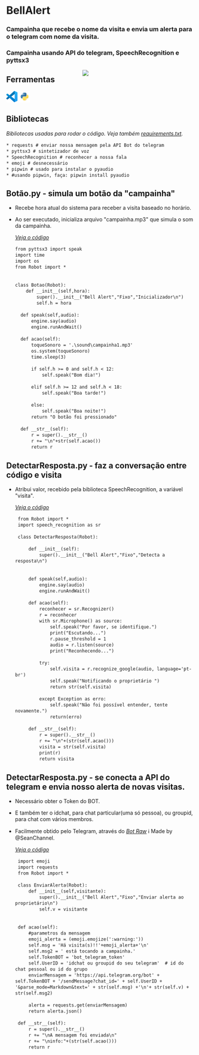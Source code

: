 # BellAlert
### Campainha que recebe o nome da visita e envia um alerta para o telegram com nome da visita.
### Campainha usando API do telegram, SpeechRecognition e pyttsx3

<img align="right" width="300" src="https://i2.wp.com/allhtaccess.info/wp-content/uploads/2018/03/programming.gif?fit=1281%2C716&ssl=1" />

## Ferramentas

<code><img height="30" src="https://raw.githubusercontent.com/github/explore/80688e429a7d4ef2fca1e82350fe8e3517d3494d/topics/visual-studio-code/visual-studio-code.png"></code>
<code><img height="30" src="https://raw.githubusercontent.com/github/explore/80688e429a7d4ef2fca1e82350fe8e3517d3494d/topics/python/python.png"></code>



## Bibliotecas

*Bibliotecas usadas para rodar o código. Veja também [requirements.txt](https://github.com/matheudsp/campainha-alerta/blob/master/requirements.txt).*

    * requests # enviar nossa mensagem pela API Bot do telegram
    * pyttsx3 # sintetizador de voz
    * SpeechRecognition # reconhecer a nossa fala 
    * emoji # desnecessário 
    * pipwin # usado para instalar o pyaudio
    * #usando pipwin, faça: pipwin install pyaudio 



## Botão.py - simula um botão da "campainha"
* Recebe hora atual do sistema para receber a visita baseado no horário.
* Ao ser executado, inicializa arquivo "campainha.mp3" que simula o som da campainha.



  *[Veja o código](https://github.com/matheudsp/campainha-alerta/blob/master/Botao.py)*

      from pyttsx3 import speak
      import time
      import os
      from Robot import *


      class Botao(Robot):
          def __init__(self,hora):
              super().__init__("Bell Alert","Fixo","Inicializador\n")
              self.h = hora

        def speak(self,audio):
            engine.say(audio)
            engine.runAndWait()

        def acao(self):
            toqueSonoro = '.\sound\campainha1.mp3'
            os.system(toqueSonoro)
            time.sleep(3)

            if self.h >= 0 and self.h < 12:
                self.speak("Bom dia!")  

            elif self.h >= 12 and self.h < 18:
                self.speak("Boa tarde!")   

            else:
                self.speak("Boa noite!")  
            return "O botão foi pressionado"

        def __str__(self):  
            r = super().__str__()
            r += "\n"+str(self.acao())
            return r



 ## DetectarResposta.py - faz a conversação entre código e visita

 * Atribui valor, recebido pela biblioteca SpeechRecognition, a variável "visita".


   *[Veja o código](https://github.com/matheudsp/campainha-alerta/blob/master/DetectarResposta.py)*

        from Robot import *
        import speech_recognition as sr

        class DetectarResposta(Robot):

            def __init__(self):
                super().__init__("Bell Alert","Fixo","Detecta a resposta\n")


            def speak(self,audio):
                engine.say(audio)
                engine.runAndWait()

            def acao(self):
                reconhecer = sr.Recognizer() 
                r = reconhecer
                with sr.Microphone() as source:
                    self.speak("Por favor, se identifique.")
                    print("Escutando...")
                    r.pause_threshold = 1
                    audio = r.listen(source)
                    print("Reconhecendo...")

                try:
                    self.visita = r.recognize_google(audio, language='pt-br')
                    self.speak("Notificando o proprietário ")
                    return str(self.visita)

                except Exception as erro:
                    self.speak("Não foi possível entender, tente novamente.")
                    return(erro)

            def __str__(self):
                r = super().__str__()
                r += "\n"+(str(self.acao())) 
                visita = str(self.visita)
                print(r)
                return visita




 ## DetectarResposta.py - se conecta a API do telegram e envia nosso alerta de novas visitas.
 * Necessário obter o Token do BOT.
 * E também ter o idchat, para chat particular(uma só pessoa), ou groupid, para chat com vários membros. 
 * Facilmente obtido pelo Telegram, através do *[Bot Raw](https://t.me/RawDataBot)* ℹ️ Made by @SeanChannel.

   *[Veja o código](https://github.com/matheudsp/campainha-alerta/blob/master/Alerta.py)*

        import emoji
        import requests
        from Robot import *

        class EnviarAlerta(Robot):
            def __init__(self,visitante):
                super().__init__("Bell Alert","Fixo","Enviar alerta ao proprietário\n")
                self.v = visitante


        def acao(self):
            #parametros da mensagem
            emoji_alerta = (emoji.emojize(':warning:'))
            self.msg = 'Há visita(s)!!'+emoji_alerta+'\n'
            self.msg2 = ' está tocando a campainha.'
            self.TokenBOT = 'bot_telegram_token'
            self.UserID = 'idchat ou groupid do seu telegram'  # id do chat pessoal ou id do grupo
            enviarMensagem = 'https://api.telegram.org/bot' + self.TokenBOT + '/sendMessage?chat_id=' + self.UserID + '&parse_mode=Markdown&text=' + str(self.msg) +'\n'+ str(self.v) + str(self.msg2)

            alerta = requests.get(enviarMensagem)
            return alerta.json()

        def __str__(self):
            r = super().__str__()
            r += "\nA mensagem foi enviada\n"
            r += "\ninfo:"+(str(self.acao()))
            return r

